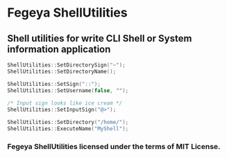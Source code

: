 # Fegeya ShellUtilities
## Shell utilities for write CLI Shell or System information application

```cpp
ShellUtilities::SetDirectorySign("~");
ShellUtilities::SetDirectoryName();

ShellUtilities::SetSign("::");
ShellUtilities::SetUsername(false, "");
        
/* Input sign looks like ice cream */
ShellUtilities::SetInputSign("@>");

ShellUtilities::SetDirectory("/home/");
ShellUtilities::ExecuteName("MyShell");
```

### Fegeya ShellUtilities licensed under the terms of MIT License.
